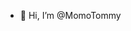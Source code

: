 - 👋 Hi, I’m @MomoTommy
<!---
MomoTommy/MomoTommy is a ✨ special ✨ repository because its `README.md` (this file) appears on your GitHub profile.
You can click the Preview link to take a look at your changes.
--->
